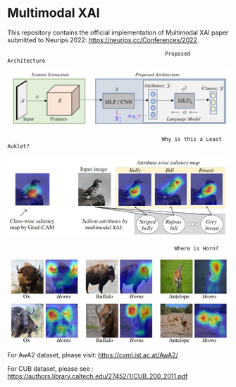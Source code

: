 # Multimodal XAI
This repository contains the official implementation of Multimodal XAI paper submitted to Neurips 2022: https://neurips.cc/Conferences/2022.

                                                      Proposed Architecture
![](images/modell.JPG)

                                                     Why is this a Least Auklet?
![](images/fig1.JPG)

                                                         Where is Horn?
![](images/horns.JPG)

For AwA2 dataset, please visit: https://cvml.ist.ac.at/AwA2/

For CUB dataset, please see : https://authors.library.caltech.edu/27452/1/CUB_200_2011.pdf
                                 

